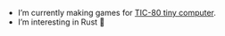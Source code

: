 - I’m currently making games for [TIC-80 tiny computer](https://tic80.com).
- I’m interesting in Rust 🦀

<!---
enotofil/enotofil is a ✨ special ✨ repository because its `README.md` (this file) appears on your GitHub profile.
You can click the Preview link to take a look at your changes.
--->
